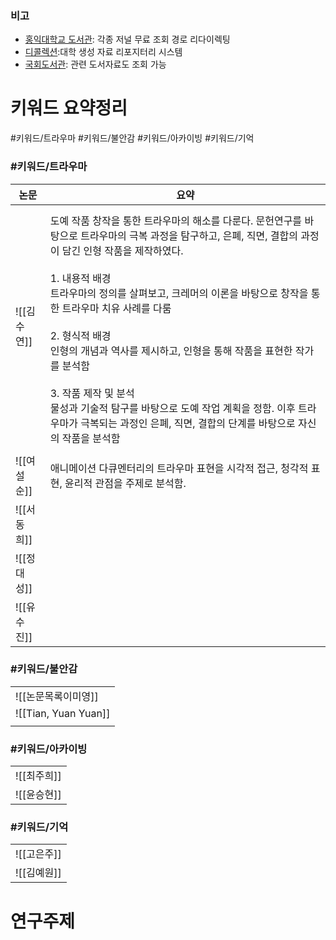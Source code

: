 
### 비고
- [홍익대학교 도서관](https://honors.hongik.ac.kr/): 각종 저널 무료 조회 경로 리다이렉팅
- [디콜렉션](https://dcoll.hongik.ac.kr/):대학 생성 자료 리포지터리 시스템
- [국회도서관](https://www.nanet.go.kr/main.do): 관련 도서자료도 조회 가능
# 키워드 요약정리
#키워드/트라우마 #키워드/불안감 #키워드/아카이빙 #키워드/기억


### #키워드/트라우마

| 논문       | 요약                                                                                                                                                                                                                                                                                                                                                                                                                   |
| -------- | -------------------------------------------------------------------------------------------------------------------------------------------------------------------------------------------------------------------------------------------------------------------------------------------------------------------------------------------------------------------------------------------------------------------- |
| ![[김수연]] | <img src="https://i.imgur.com/ytYYpiu.png" width="200" height="10" /><br>도예 작품 창작을 통한 트라우마의 해소를 다룬다. 문헌연구를 바탕으로 트라우마의 극복 과정을 탐구하고, 은폐, 직면, 결합의 과정이 담긴 인형 작품을 제작하였다. <br><br>1. 내용적 배경<br>트라우마의 정의를 살펴보고, 크레머의 이론을 바탕으로 창작을 통한 트라우마 치유 사례를 다룸 <br><br>2. 형식적 배경<br>인형의 개념과 역사를 제시하고, 인형을 통해 작품을 표현한 작가를 분석함<br><br>3. 작품 제작 및 분석<br>물성과 기술적 탐구를 바탕으로 도예 작업 계획을 정함. 이후 트라우마가 극복되는 과정인 은폐, 직면, 결합의 단계를 바탕으로 자신의 작품을 분석함 |
|          |                                                                                                                                                                                                                                                                                                                                                                                                                      |
| ![[여설순]] | 애니메이션 다큐멘터리의 트라우마 표현을 시각적 접근, 청각적 표현, 윤리적 관점을 주제로 분석함.                                                                                                                                                                                                                                                                                                                                                               |
| ![[서동희]] |                                                                                                                                                                                                                                                                                                                                                                                                                      |
| ![[정대성]] |                                                                                                                                                                                                                                                                                                                                                                                                                      |
| ![[유수진]] |                                                                                                                                                                                                                                                                                                                                                                                                                      |

### #키워드/불안감

|                      |
| -------------------- |
| ![[논문목록이미영]]         |
| ![[Tian, Yuan Yuan]] |
|                      |

### #키워드/아카이빙

|          |
| -------- |
| ![[최주희]] |
| ![[윤승현]] |

### #키워드/기억 

|          |
| -------- |
| ![[고은주]] |
| ![[김예원]] |

# 연구주제


